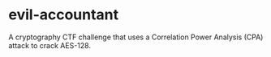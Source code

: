 # evil-accountant

A cryptography CTF challenge that uses a Correlation Power Analysis (CPA) attack to crack AES-128.